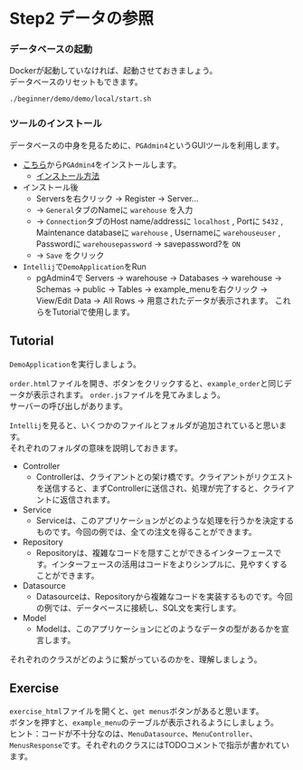 # Step2  データの参照

### データベースの起動

Dockerが起動していなければ、起動させておきましょう。  
データベースのリセットもできます。

`./beginner/demo/demo/local/start.sh`  



### ツールのインストール

データベースの中身を見るために、`PGAdmin4`というGUIツールを利用します。

- [こちら](https://www.pgadmin.org/download/)から`PGAdmin4`をインストールします。
  - [インストール方法](https://qiita.com/pyon_kiti_jp/items/01d6150e46bd66be29f0)
- インストール後
  - Serversを右クリック -> Register -> Server...
  - -> `General`タブのNameに `warehouse` を入力
  - -> `Connection`タブのHost name/addressに `localhost` , Portに `5432` , Maintenance databaseに `warehouse` , Usernameに `warehouseuser` , Passwordに `warehousepassword` -> savepassword?を `ON` 
  - -> `Save` をクリック
- `Intellij`で`DemoApplication`をRun
  - pgAdmin4で Servers -> warehouse -> Databases -> warehouse -> Schemas -> public -> Tables -> example_menuを右クリック -> View/Edit Data -> All Rows -> 用意されたデータが表示されます。
  これらをTutorialで使用します。

## Tutorial

`DemoApplication`を実行しましょう。

`order.html`ファイルを開き、ボタンをクリックすると、`example_order`と同じデータが表示されます。
`order.js`ファイルを見てみましょう。  
サーバーの呼び出しがあります。

`Intellij`を見ると、いくつかのファイルとフォルダが追加されていると思います。  
それぞれのフォルダの意味を説明しておきます。

- Controller
  - Controllerは、クライアントとの架け橋です。クライアントがリクエストを送信すると、まずControllerに送信され、処理が完了すると、クライアントに返信されます。
- Service
  - Serviceは、このアプリケーションがどのような処理を行うかを決定するものです。今回の例では、全ての注文を得ることができます。
- Repository
  - Repositoryは、複雑なコードを隠すことができるインターフェースです。インターフェースの活用はコードをよりシンプルに、見やすくすることができます。
- Datasource
  - Datasourceは、Repositoryから複雑なコードを実装するものです。今回の例では、データベースに接続し、SQL文を実行します。
- Model
  - Modelは、このアプリケーションにどのようなデータの型があるかを宣言します。

それぞれのクラスがどのように繋がっているのかを、理解しましょう。

## Exercise

`exercise_html`ファイルを開くと、`get menus`ボタンがあると思います。  
ボタンを押すと、`example_menu`のテーブルが表示されるようにしましょう。  
ヒント：コードが不十分なのは、`MenuDatasource`、`MenuController`、`MenusResponse`です。それぞれのクラスにはTODOコメントで指示が書かれています。  
